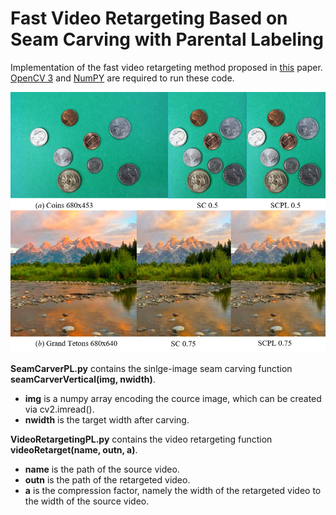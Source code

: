 # Fast Video Retargeting Based on Seam Carving with Parental Labeling
Implementation of the fast video retargeting method proposed in [this](https://arxiv.org/abs/1903.03180) paper. [OpenCV 3](https://opencv.org/) and [NumPY](https://www.numpy.org/) are required to run these code.

![Results](https://raw.githubusercontent.com/zchuning/FastVideoRetargeting/master/Results.png)

**SeamCarverPL.py** contains the sinlge-image seam carving function **seamCarverVertical(img, nwidth)**. 

  * **img** is a numpy array encoding the cource image, which can be created via cv2.imread(). 
  * **nwidth** is the target width after carving.

**VideoRetargetingPL.py** contains the video retargeting function **videoRetarget(name, outn, a)**.  

  * **name** is the path of the source video.
  * **outn** is the path of the retargeted video.
  * **a** is the compression factor, namely the width of the retargeted video to the width of the source video.
